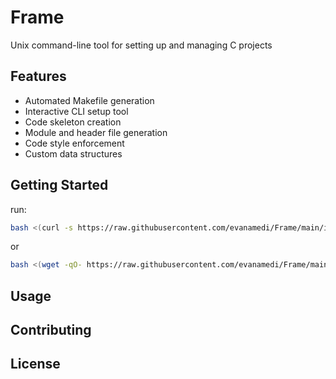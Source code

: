 # Frame
Unix command-line tool for setting up and managing C projects

## Features
- Automated Makefile generation
- Interactive CLI setup tool
- Code skeleton creation
- Module and header file generation
- Code style enforcement
- Custom data structures

## Getting Started
run:

```bash
bash <(curl -s https://raw.githubusercontent.com/evanamedi/Frame/main/install.sh)
```
or

```bash
bash <(wget -qO- https://raw.githubusercontent.com/evanamedi/Frame/main/install.sh)
```
## Usage

## Contributing

## License
